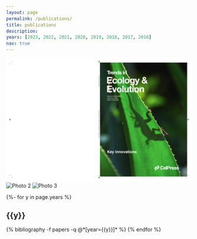 ```yaml
---
layout: page
permalink: /publications/
title: publications
description:
years: [2023, 2022, 2021, 2020, 2019, 2018, 2017, 2016]
nav: true
---
```

<!-- _pages/publications.md -->
<div class="publications">
  <div class="photo-container">
    <img src="assets/img/TREE_Cover.pdf" alt="Photo 1">
    <img src="assets/img/ICopeia.heic" alt="Photo 2">
    <img src="assets/img/Psammodynastescoverheic.heic" alt="Photo 3">
  </div>

{%- for y in page.years %}
  <h2 class="year">{{y}}</h2>
  {% bibliography -f papers -q @*[year={{y}}]* %}
{% endfor %}
  
</div>
